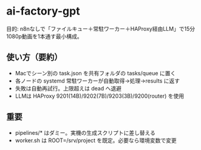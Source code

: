# ai-factory-gpt
目的: n8nなしで「ファイルキュー＋常駐ワーカー＋HAProxy経由LLM」で15分1080p動画を1本通す最小構成。

## 使い方（要約）
- Macでシーン別の task.json を共有フォルダの tasks/queue に置く
- 各ノードの systemd 常駐ワーカーが自動取得→処理→results に返す
- 失敗は自動再試行。上限超えは dead へ退避
- LLMは HAProxy 9201(14B)/9202(7B)/9203(3B)/9200(router) を使用

## 重要
- pipelines/* はダミー。実機の生成スクリプトに差し替える
- worker.sh は ROOT=/srv/project を既定。必要なら環境変数で変更
